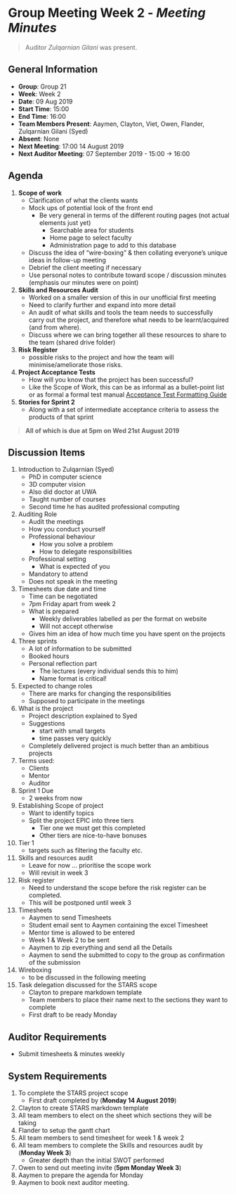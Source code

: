 # **Group Meeting Week 2** - *Meeting Minutes*
> Auditor *Zulqarnian Gilani* was present.

## General Information
 - **Group**: Group 21
 - **Week**: Week 2
 - **Date**: 09 Aug 2019
 - **Start Time**: 15:00
 - **End Time**: 16:00
 - **Team Members Present**: Aaymen, Clayton, Viet, Owen, Flander, Zulqarnian Gilani (Syed)
 - **Absent**: None
 - **Next Meeting**: 17:00 14 August 2019
 - **Next Auditor Meeting**: 07 September 2019 - 15:00 -> 16:00

## Agenda
1. **Scope of work**
    - Clarification of what the clients wants
    - Mock ups of potential look of the front end
        - Be very general in terms of the different routing pages (not actual elements just yet)
            - Searchable area for students
            - Home page to select faculty
            - Administration page to add to this database
    - Discuss the idea of “wire-boxing” & then collating everyone’s unique ideas in follow-up meeting
    - Debrief the client meeting if necessary
    - Use personal notes to contribute toward scope / discussion minutes (emphasis our minutes were on point)
2. **Skills and Resources Audit**
    - Worked on a smaller version of this in our unofficial first meeting
    - Need to clarify further and expand into more detail
    - An audit of what skills and tools the team needs to successfully carry out the project, and therefore what needs to be learnt/acquired (and from where).
    - Discuss where we can bring together all these resources to share to the team (shared drive folder)
3. **Risk Register**
    - possible risks to the project and how the team will minimise/ameliorate those risks.
4. **Project Acceptance Tests**
    - How will you know that the project has been successful?
    - Like the Scope of Work, this can be as informal as a bullet-point list or as formal a formal test manual
    [Acceptance Test Formatting Guide](http://teaching.csse.uwa.edu.au/units/CITS3200/project/TMtmpl.html)
5. **Stories for Sprint 2**
    - Along with a set of intermediate acceptance criteria to assess the products of that sprint

> **All of which is due at 5pm on Wed 21st August 2019**


## Discussion Items
 1. Introduction to Zulqarnian (Syed)
    - PhD in computer science
    - 3D computer vision
    - Also did doctor at UWA
    - Taught number of courses
    - Second time he has audited professional computing
 2. Auditing Role
    - Audit the meetings
    - How you conduct yourself
    - Professional behaviour
      - How you solve a problem
      - How to delegate responsibilities
    - Professional setting
      - What is expected of you
    - Mandatory to attend
    - Does not speak in the meeting
 3. Timesheets due date and time
    - Time can be negotiated
    - 7pm Friday apart from week 2
    - What is prepared
      - Weekly deliverables labelled as per the format on website
      - Will not accept otherwise
    - Gives him an idea of how much time you have spent on the projects
 4. Three sprints
    - A lot of information to be submitted
    - Booked hours
    - Personal reflection part
      - The lectures (every individual sends this to him)
      - Name format is critical!
 5. Expected to change roles
    - There are marks for changing the responsibilities
    - Supposed to participate in the meetings
 6. What is the project
    - Project description explained to Syed
    - Suggestions
      - start with small targets
      - time passes very quickly
    - Completely delivered project is much better than an ambitious projects
 7. Terms used:
    - Clients
    - Mentor
    - Auditor
 8. Sprint 1 Due
    - 2 weeks from now
 9. Establishing Scope of project
    - Want to identify topics
    - Split the project EPIC into three tiers
      - Tier one we must get this completed
      - Other tiers are nice-to-have bonuses
 10. Tier 1
     - targets such as filtering the faculty etc.
 11. Skills and resources audit
     - Leave for now ... prioritise the scope work
     - Will revisit in week 3
 13. Risk register
     - Need to understand the scope before the risk register can be completed.
     - This will be postponed until week 3
 14. Timesheets
     - Aaymen to send Timesheets
     - Student email sent to Aaymen containing the excel Timesheet
     - Mentor time is allowed to be entered
     - Week 1 & Week 2 to be sent
     - Aaymen to zip everything and send all the Details
     - Aaymen to send the submitted to copy to the group as confirmation of the submission
 15. Wireboxing
     - to be discussed in the following meeting
 16. Task delegation discussed for the STARS scope
     - Clayton to prepare markdown template
     - Team members to place their name next to the sections they want to complete
     - First draft to be ready Monday

## Auditor Requirements
   - Submit timesheets & minutes weekly

## System Requirements
  1. To complete the STARS project scope
     - First draft completed by (**Monday 14 August 2019**)
  2. Clayton to create STARS markdown template
  3. All team members to elect on the sheet which sections they will be taking
  3. Flander to setup the gantt chart
  4. All team members to send timesheet for week 1 & week 2
  6. All team members to complete the Skills and resources audit by (**Monday Week 3**)
     - Greater depth than the initial SWOT performed
  7. Owen to send out meeting invite (**5pm Monday Week 3**)
  8. Aaymen to prepare the agenda for Monday
  9. Aaymen to book next auditor meeting.
